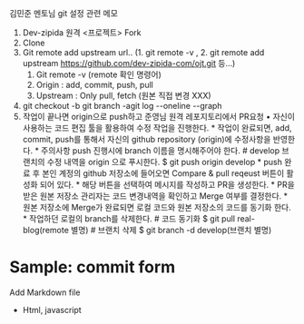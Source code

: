 김민준 멘토님 git 설정 관련 메모

1. Dev-zipida 원격 <프로젝트> Fork
2. Clone
3. Git remote add upstream url.. (1. git remote -v , 2. git remote add upstream https://github.com/dev-zipida-com/ojt.git 등…)
    1. Git remote -v (remote 확인 명령어)
    2. Origin : add, commit, push, pull
    3. Upstream : Only pull, fetch (원본 직접 변경 XXX)
4. git checkout -b <branch name>git branch -agit log --oneline --graph
5. 작업이 끝나면 origin으로 push하고 준영님 원격 레포지토리에서 PR요청	•	자신이 사용하는 코드 편집 툴을 활용하여 수정 작업을 진행한다.
        * 작업이 완료되면, add, commit, push를 통해서 자신의 github repository (origin)에 수정사항을 반영한다.
        * 주의사항 push 진행시에 branch 이름을 명시해주어야 한다.
			# develop 브랜치의 수정 내역을 origin 으로 푸시한다.
			$ git push origin develop
        * push 완료 후 본인 계정의 github 저장소에 들어오면 Compare & pull reqeust 버튼이 활성화 되어 있다.
        * 해당 버튼을 선택하여 메시지를 작성하고 PR을 생성한다.
        * PR을 받은 원본 저장소 관리자는 코드 변경내역을 확인하고 Merge 여부를 결정한다.
        * 원본 저장소에 Merge가 완료되면 로컬 코드와 원본 저장소의 코드를 동기화 한다.
        * 작업하던 로컬의 branch를 삭제한다.
			# 코드 동기화
			$ git pull real-blog(remote 별명)
			# 브랜치 삭제
			$ git branch -d develop(브랜치 별명)

# Sample: commit form
Add Markdown file

- Html, javascript
